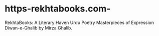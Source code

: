 # https-rekhtabooks.com-
RekhtaBooks: A Literary Haven Urdu Poetry Masterpieces of Expression Diwan-e-Ghalib by Mirza Ghalib.
